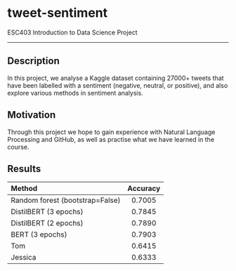 # tweet-sentiment

ESC403 Introduction to Data Science Project

---

## Description

In this project, we analyse a Kaggle dataset containing 27000+ tweets that have been labelled with a sentiment (negative, neutral, or positive), and also explore various methods in sentiment analysis.

## Motivation

Through this project we hope to gain experience with Natural Language Processing and GitHub, as well as practise what we have learned in the course.


## Results

|             Method              | Accuracy |
| :------------------------------ | :------: |
| Random forest (bootstrap=False) | 0.7005   |
| DistilBERT (3 epochs)           | 0.7845   |
| DistilBERT (2 epochs)           | 0.7890   |
| BERT (3 epochs)                 | 0.7903   |
| Tom                             | 0.6415   |
| Jessica                         | 0.6333   |

